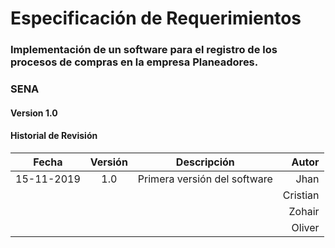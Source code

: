 # Especificación de Requerimientos

### Implementación de un software para el registro de los procesos de compras en la empresa Planeadores.
### SENA
#### Version 1.0

#### Historial de Revisión
|   Fecha     |  Versión  |  Descripción                  |   Autor   |
|-------------|:---------:|:-----------------------------:|----------:|
| 15-11-2019  |    1.0    |  Primera versión del software | Jhan      |
|             |           |                               | Cristian  |
|             |           |                               | Zohair    |
|             |           |                               | Oliver    |
